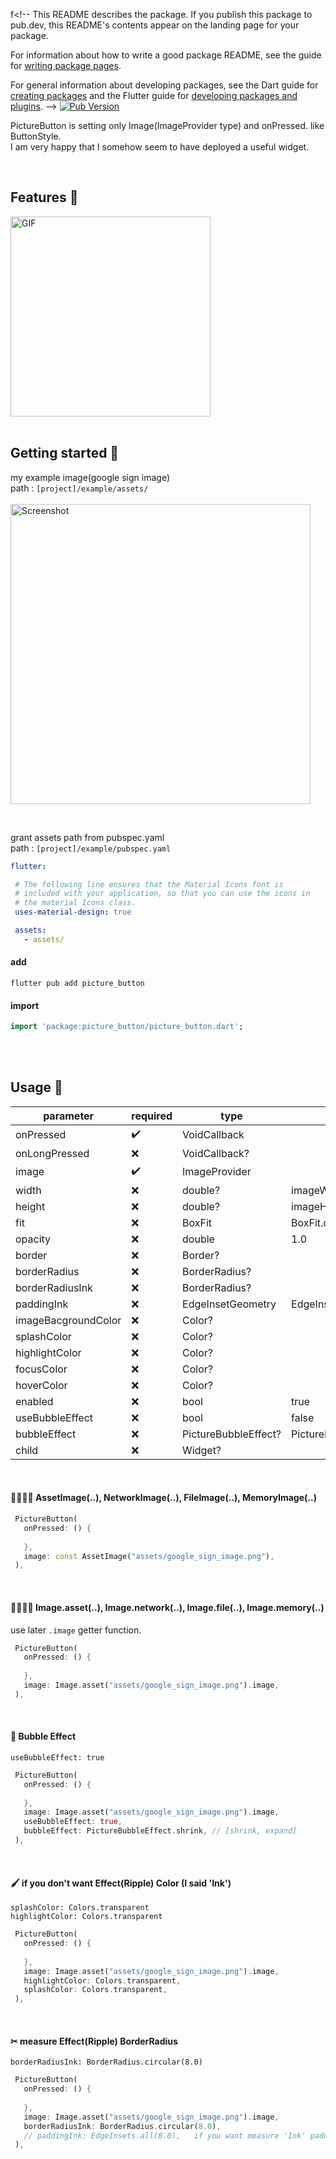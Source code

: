 f<!--
This README describes the package. If you publish this package to pub.dev,
this README's contents appear on the landing page for your package.

For information about how to write a good package README, see the guide for
[writing package pages](https://dart.dev/guides/libraries/writing-package-pages).

For general information about developing packages, see the Dart guide for
[creating packages](https://dart.dev/guides/libraries/create-library-packages)
and the Flutter guide for
[developing packages and plugins](https://flutter.dev/developing-packages).
-->
[![Pub Version](https://img.shields.io/pub/v/picture_button?color=blue)](https://pub.dev/packages/picture_button)

PictureButton is setting only Image(ImageProvider type) and onPressed. like ButtonStyle. <br/>
I am very happy that I somehow seem to have deployed a useful widget.

<br/>

## Features 🍜

<img src="https://github.com/user-attachments/assets/345ed222-5e38-4149-ab01-5905fa0c12f2" alt="GIF" width="320">

<br/>
<br/>

## Getting started 🌱

my example image(google sign image) <br/>
path : `[project]/example/assets/` <br/> <br/>
<img src="https://github.com/user-attachments/assets/1c70006a-ee4c-4da3-9f58-b99d15865169" alt="Screenshot" width="480">

<br/>

 grant assets path from pubspec.yaml <br/>
 path : `[project]/example/pubspec.yaml` <br/> 
 ```yaml
flutter:

  # The following line ensures that the Material Icons font is
  # included with your application, so that you can use the icons in
  # the material Icons class.
  uses-material-design: true

  assets:
    - assets/
```

#### add
```text
flutter pub add picture_button
```

#### import
```dart
import 'package:picture_button/picture_button.dart';
```

<br/>
<br/>

## Usage 🚀

| parameter           | required            | type                 | default                    |
|---------------------|---------------------|----------------------|----------------------------|
| onPressed           | :heavy_check_mark:  | VoidCallback         |                            |
| onLongPressed       | :x:                 | VoidCallback?        |                            |
| image               | :heavy_check_mark:  | ImageProvider        |                            |
| width               | :x:                 | double?              | imageWidth                 |
| height              | :x:                 | double?              | imageHieght                |
| fit                 | :x:                 | BoxFit               | BoxFit.contain             |
| opacity             | :x:                 | double               | 1.0                        |
| border              | :x:                 | Border?              |                            |
| borderRadius        | :x:                 | BorderRadius?        |                            |
| borderRadiusInk     | :x:                 | BorderRadius?        |                            |
| paddingInk          | :x:                 | EdgeInsetGeometry    | EdgeInsets.zero            |
| imageBacgroundColor | :x:                 | Color?               |                            |
| splashColor         | :x:                 | Color?               |                            |
| highlightColor      | :x:                 | Color?               |                            |
| focusColor          | :x:                 | Color?               |                            |
| hoverColor          | :x:                 | Color?               |                            |
| enabled             | :x:                 | bool                 | true                       |
| useBubbleEffect     | :x:                 | bool                 | false                      |
| bubbleEffect        | :x:                 | PictureBubbleEffect? | PictureBubbleEffect.shrink | 
| child               | :x:                 | Widget?              |                            |

<br/>

#### 👨‍👩‍👧‍👦 AssetImage(..), NetworkImage(..), FileImage(..), MemoryImage(..)

```dart
 PictureButton(
   onPressed: () {
     
   },
   image: const AssetImage("assets/google_sign_image.png"),
 ),
```
<br/>

#### 👨‍👨‍👧‍👦 Image.asset(..), Image.network(..), Image.file(..), Image.memory(..)
use later `.image` getter function.


```dart
 PictureButton(
   onPressed: () {
     
   },
   image: Image.asset("assets/google_sign_image.png").image,
 ),
```
<br/>

#### 🛀 Bubble Effect
`useBubbleEffect: true`
```dart
 PictureButton(
   onPressed: () {
     
   },
   image: Image.asset("assets/google_sign_image.png").image,
   useBubbleEffect: true,
   bubbleEffect: PictureBubbleEffect.shrink, // [shrink, expand]
 ),
```

<br/>

#### 🖌 if you don't want Effect(Ripple) Color (I said 'Ink')
`splashColor: Colors.transparent` <br/>
`highlightColor: Colors.transparent` <br/>
```dart
 PictureButton(
   onPressed: () {
     
   },
   image: Image.asset("assets/google_sign_image.png").image,
   highlightColor: Colors.transparent,
   splashColor: Colors.transparent,
 ),
```

<br/>

#### ✂ measure Effect(Ripple) BorderRadius
`borderRadiusInk: BorderRadius.circular(8.0)`
```dart
 PictureButton(
   onPressed: () {
     
   },
   image: Image.asset("assets/google_sign_image.png").image,
   borderRadiusInk: BorderRadius.circular(8.0),
   // paddingInk: EdgeInsets.all(8.0),   if you want measure 'Ink' padding.
 ),
```